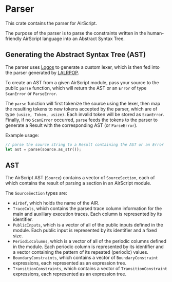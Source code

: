 # Parser

This crate contains the parser for AirScript.

The purpose of the parser is to parse the constraints written in the human-friendly AirScript language into an Abstract Syntax Tree.

## Generating the Abstract Syntax Tree (AST)

The parser uses [Logos](https://github.com/maciejhirsz/logos/) to generate a custom lexer, which is then fed into the parser generated by [LALRPOP](https://github.com/lalrpop/lalrpop/).

To create an AST from a given AirScript module, pass your source to the public `parse` function, which will return the AST or an `Error` of type `ScanError` or `ParseError`.

The `parse` function will first tokenize the source using the lexer, then map the resulting tokens to new tokens accepted by the parser, which are of type `(usize, Token, usize)`. Each invalid token will be stored as `ScanError`. Finally, if no `ScanError` occurred, `parse` feeds the tokens to the parser to generate a Result with the corresponding AST (or `ParseError`).

Example usage:

```Rust
// parse the source string to a Result containing the AST or an Error
let ast = parse(source.as_str());
```

## AST

The AirScript AST (`Source`) contains a vector of `SourceSection`, each of which contains the result of parsing a section in an AirScript module.

The `SourceSection` types are:

- `AirDef`, which holds the name of the AIR.
- `TraceCols`, which contains the parsed trace column information for the main and auxiliary execution traces. Each column is represented by its identifier.
- `PublicInputs`, which is a vector of all of the public inputs defined in the module. Each public input is represented by its identifier and a fixed size.
- `PeriodicColumns`, which is a vector of all of the periodic columns defined in the module. Each periodic column is represented by its identifier and a vector containing the pattern of its repeated (periodic) values.
- `BoundaryConstraints`, which contains a vector of `BoundaryConstraint` expressions, each represented as an expression tree.
- `TransitionConstraints`, which contains a vector of `TransitionConstraint` expressions, each represented as an expression tree.
